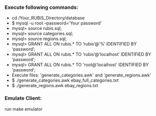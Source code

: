 ### Execute following commands:
  * cd /Your_RUBiS_Directory/database
  * $ mysql -u root –password=’Your password’
  * mysql> source rubis.sql;
  * mysql> source categories.sql;
  * mysql> source regions.sql;
  * mysql> GRANT ALL ON rubis.* TO ‘rubis’@’%’ IDENTIFIED BY ‘password’;
  * mysql> GRANT ALL ON rubis.* TO ‘rubis’@’localhost’ IDENTIFIED BY ‘password’;
  * mysql> GRANT ALL ON rubis.* TO 'root@'localhost' IDENTIFIED BY 'password';
  * Execute files: 'generate_categories.awk' and 'generate_regions.awk'
  * $ ./generate_categories.awk ebay_full_categories.txt
  * $ ./generate_regions.awk ebay_regions.txt

### Emulate Client:
run make emulator
